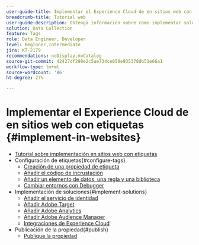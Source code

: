 ```yaml
---
user-guide-title: Implementar el Experience Cloud de en sitios web con etiquetas
breadcrumb-title: Tutorial web
user-guide-description: Obtenga información sobre cómo implementar soluciones de Adobe Experience Cloud en un sitio web con etiquetas.
solution: Data Collection
feature: Tags
role: Data Engineer, Developer
level: Beginner,Intermediate
jira: KT-2179
recommendations: noDisplay,noCatalog
source-git-commit: 42427df298e2c5ae734ce050e935378db51e66a1
workflow-type: tm+mt
source-wordcount: '86'
ht-degree: 27%

---
```



# Implementar el Experience Cloud de en sitios web con etiquetas {#implement-in-websites}

+ [Tutorial sobre implementación en sitios web con etiquetas](overview.md)
+ Configuración de etiquetas{#configure-tags}
   + [Creación de una propiedad de etiqueta](create-a-property.md)
   + [Añadir el código de incrustación](add-embed-code.md)
   + [Añadir un elemento de datos, una regla y una biblioteca](add-data-elements-rules.md)
   + [Cambiar entornos con Debugger](switch-environments.md)
+ Implementación de soluciones{#implement-solutions}
   + [Añadir el servicio de identidad](id-service.md)
   + [Añadir Adobe Target](target.md)
   + [Añadir Adobe Analytics](analytics.md)
   + [Añadir Adobe Audience Manager](audience-manager.md)
   + [Integraciones de Experience Cloud](integrations.md)
+ Publicación de la propiedad{#publish}
   + [Publique la propiedad ](publish.md)

